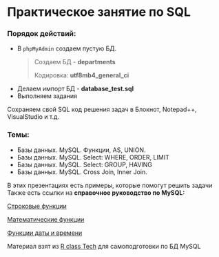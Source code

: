 # Практическое занятие по SQL

### Порядок действий:
* В `phpMyAdmin` создаем пустую БД.
    >Создаем БД  - **departments**
    >
    >Кодировка: **utf8mb4_general_ci**
* Делаем импорт БД - **database_test.sql**
* Выполняем задания
  
Сохраняем свой SQL код решения задач в Блокнот, Notepad++, VisualStudio и т.д.

### Темы:
- Базы данных. MySQL. Функции, AS, UNION.
- Базы данных. MySQL. Select: WHERE, ORDER, LIMIT
- Базы данных. MySQL. Select: GROUP, HAVING
- Базы данных. MySQL. Cross Join, Inner Join.

В этих презентациях есть примеры, которые помогут решить задачи
Также есть ссылки на **справочное руководство по MySQL:**

[Строковые функции](http://www.mysql.ru/docs/man/String_functions.html)

[Математические функции](http://www.mysql.ru/docs/man/Mathematical_functions.html)

[Функции даты и времени](http://www.mysql.ru/docs/man/Date_and_time_functions.html)

Материал взят из [R class Tech](https://www.youtube.com/@Rclass) для самоподготовки по БД MySQL
